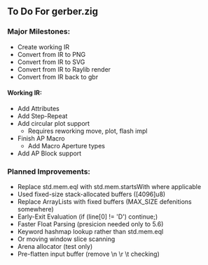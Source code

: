 ## To Do For gerber.zig


### Major Milestones:
- Create working IR
- Convert from IR to PNG
- Convert from IR to SVG
- Convert from IR to Raylib render
- Convert from IR back to gbr


#### Working IR:
- Add Attributes
- Add Step-Repeat
- Add circular plot support
    - Requires reworking move, plot, flash impl
- Finish AP Macro
    - Add Macro Aperture types
- Add AP Block support


### Planned Improvements:
- Replace std.mem.eql with std.mem.startsWith where applicable
- Used fixed-size stack-allocated buffers ([4096]u8)
- Replace ArrayLists with fixed buffers (MAX_SIZE defenitions somewhere)
- Early-Exit Evaluation (if (line[0] != 'D') continue;)
- Faster Float Parsing (presicion needed only to 5.6)
- Keyword hashmap lookup rather than std.mem.eql
- Or moving window slice scanning
- Arena allocator (test only)
- Pre-flatten input buffer (remove \n \r \t checking)
